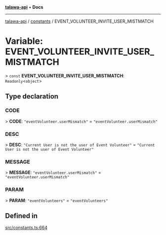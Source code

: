 [**talawa-api**](../../README.md) • **Docs**

***

[talawa-api](../../modules.md) / [constants](../README.md) / EVENT\_VOLUNTEER\_INVITE\_USER\_MISTMATCH

# Variable: EVENT\_VOLUNTEER\_INVITE\_USER\_MISTMATCH

\> `const` **EVENT\_VOLUNTEER\_INVITE\_USER\_MISTMATCH**: `Readonly`\<`object`\>

## Type declaration

### CODE

\> **CODE**: `"eventVolunteer.userMismatch"` = `"eventVolunteer.userMismatch"`

### DESC

\> **DESC**: `"Current User is not the user of Event Volunteer"` = `"Current User is not the user of Event Volunteer"`

### MESSAGE

\> **MESSAGE**: `"eventVolunteer.userMismatch"` = `"eventVolunteer.userMismatch"`

### PARAM

\> **PARAM**: `"eventVolunteers"` = `"eventVolunteers"`

## Defined in

[src/constants.ts:664](https://github.com/PalisadoesFoundation/talawa-api/blob/bba5d82264abb62b9e358a3d3fe1af18a8a8f6e4/src/constants.ts#L664)
